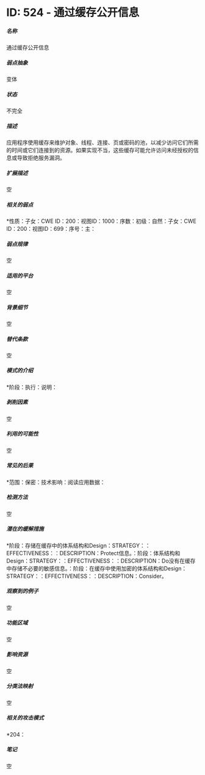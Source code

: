 # ID: 524 - 通过缓存公开信息
<h5>名称</h5>通过缓存公开信息
<h5>弱点抽象</h5>变体
<h5>状态</h5>不完全
<h5>描述</h5>应用程序使用缓存来维护对象、线程、连接、页或密码的池，以减少访问它们所需的时间或它们连接到的资源。如果实现不当，这些缓存可能允许访问未经授权的信息或导致拒绝服务漏洞。
<h5>扩展描述</h5>空
<h5>相关的弱点</h5>*性质：子女：CWE ID：200：视图ID：1000：序数：初级：自然：子女：CWE ID：200：视图ID：699：序号：主：
<h5>弱点规律</h5>空
<h5>适用的平台</h5>空
<h5>背景细节</h5>空
<h5>替代条款</h5>空
<h5>模式的介绍</h5>*阶段：执行：说明：
<h5>剥削因素</h5>空
<h5>利用的可能性</h5>空
<h5>常见的后果</h5>*范围：保密：技术影响：阅读应用数据：
<h5>检测方法</h5>空
<h5>潜在的缓解措施</h5>*阶段：存储在缓存中的体系结构和Design：STRATEGY：：EFFECTIVENESS：：DESCRIPTION：Protect信息。：阶段：体系结构和Design：STRATEGY：：EFFECTIVENESS：：DESCRIPTION：Do没有在缓存中存储不必要的敏感信息。：阶段：在缓存中使用加密的体系结构和Design：STRATEGY：：EFFECTIVENESS：：DESCRIPTION：Consider。
<h5>观察到的例子</h5>空
<h5>功能区域</h5>空
<h5>影响资源</h5>空
<h5>分类法映射</h5>空
<h5>相关的攻击模式</h5>*204：
<h5>笔记</h5>空

